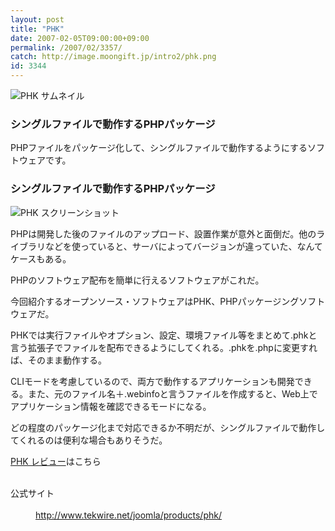 ```yaml
---
layout: post
title: "PHK"
date: 2007-02-05T09:00:00+09:00
permalink: /2007/02/3357/
catch: http://image.moongift.jp/intro2/phk.png
id: 3344
---
```

 ![PHK サムネイル](http://image.moongift.jp/intro2/phk.t.png "PHK サムネイル")
  

### シングルファイルで動作するPHPパッケージ
  
PHPファイルをパッケージ化して、シングルファイルで動作するようにするソフトウェアです。  
<!--more-->  

### シングルファイルで動作するPHPパッケージ
  

![PHK スクリーンショット](http://image.moongift.jp/intro2/phk.png "PHK スクリーンショット")

  

PHPは開発した後のファイルのアップロード、設置作業が意外と面倒だ。他のライブラリなどを使っていると、サーバによってバージョンが違っていた、なんてケースもある。

  

PHPのソフトウェア配布を簡単に行えるソフトウェアがこれだ。

  

今回紹介するオープンソース・ソフトウェアはPHK、PHPパッケージングソフトウェアだ。

  

PHKでは実行ファイルやオプション、設定、環境ファイル等をまとめて.phkと言う拡張子でファイルを配布できるようにしてくれる。.phkを.phpに変更すれば、そのまま動作する。

  

CLIモードを考慮しているので、両方で動作するアプリケーションも開発できる。また、元のファイル名＋.webinfoと言うファイルを作成すると、Web上でアプリケーション情報を確認できるモードになる。

  

どの程度のパッケージ化まで対応できるか不明だが、シングルファイルで動作してくれるのは便利な場合もありそうだ。

  

[PHK レビュー](http://oss.moongift.jp/review/i-3359.html)はこちら

  
<dl>
<br><dt>公式サイト</dt>
<br><dd><a href="http://www.tekwire.net/joomla/products/phk/" target="_blank">http://www.tekwire.net/joomla/products/phk/</a></dd>
<br>
</dl>